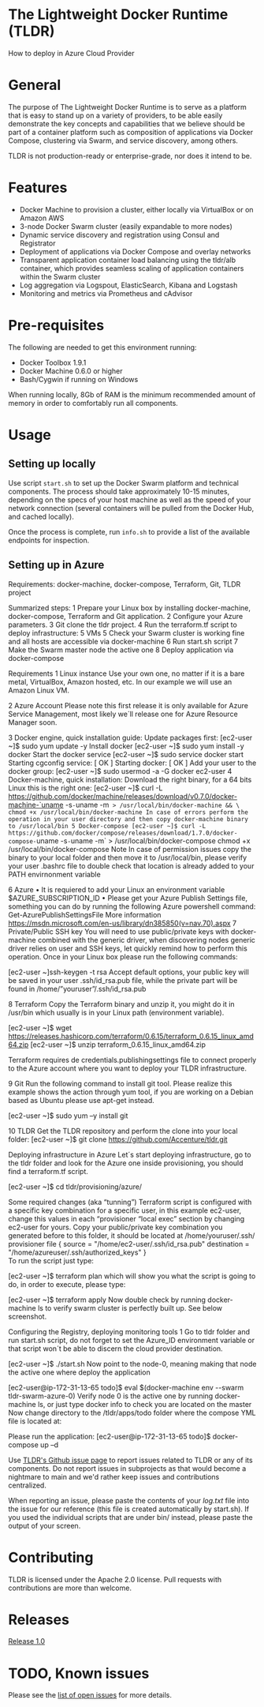 # The Lightweight Docker Runtime (TLDR) 
How to deploy in Azure Cloud Provider

# General

The purpose of The Lightweight Docker Runtime is to serve as a platform that is easy to stand up on a variety of providers, to be able  easily demonstrate the key concepts and capabilities that we believe should be part of a container platform such as composition of applications via Docker Compose, clustering via Swarm, and service discovery, among others.

TLDR is not production-ready or enterprise-grade, nor does it intend to be.

# Features

- Docker Machine to provision a cluster, either locally via VirtualBox or on Amazon AWS
- 3-node Docker Swarm cluster (easily expandable to more nodes)
- Dynamic service discovery and registration using Consul and Registrator
- Deployment of applications via Docker Compose and overlay networks
- Transparent application container load balancing using the tldr/alb container, which provides seamless scaling of application containers within the Swarm cluster
- Log aggregation via Logspout, ElasticSearch, Kibana and Logstash 
- Monitoring and metrics via Prometheus and cAdvisor

# Pre-requisites

The following are needed to get this environment running:

- Docker Toolbox 1.9.1
- Docker Machine 0.6.0 or higher
- Bash/Cygwin if running on Windows

When running locally, 8Gb of RAM is the minimum recommended amount of memory in order to comfortably run all components.

# Usage

## Setting up locally

Use script ```start.sh``` to set up the Docker Swarm platform and technical components. The process should take approximately 10-15 minutes, depending on the specs of your host machine as well as the speed of your network connection (several containers will be pulled from the Docker Hub, and cached locally).

Once the process is complete, run ```info.sh``` to provide a list of the available endpoints for inspection.

## Setting up in Azure
Requirements: docker-machine, docker-compose, Terraform, Git, TLDR project

Summarized steps: 
	1 Prepare your Linux box by installing docker-machine, docker-compose, Terraform and Git application. 
	2 Configure your Azure parameters.
	3 Git clone the tldr project.
	4 Run the terraform.tf script to deploy infrastructure: 5 VMs
	5 Check your Swarm cluster is working fine and all hosts are accessible via docker-machine
	6  Run start.sh script
	7 Make the Swarm master node the active one
	8 Deploy application via docker-compose

Requirements
1 Linux instance
Use your own one, no matter if it is a bare metal, VirtualBox, Amazon hosted, etc. In our example we will use an Amazon Linux VM.

2 Azure Account
Please note this first release it is only available for Azure Service Management, most likely we´ll release one for Azure Resource Manager soon.

3 Docker engine, quick installation guide:
   Update packages first:
   [ec2-user ~]$ sudo yum update -y
   Install docker
   [ec2-user ~]$ sudo yum install -y docker
   Start the docker service 
   [ec2-user ~]$ sudo service docker start
     Starting cgconfig service:                        [  OK  ]
     Starting docker:	                                 [  OK  ]
   Add your user to the docker group:
   [ec2-user ~]$ sudo usermod -a -G docker ec2-user
4 Docker-machine, quick installation:
   Download the right binary, for a 64 bits Linux this is the right one: 
   [ec2-user ~]$ curl -L https://github.com/docker/machine/releases/download/v0.7.0/docker-machine-`uname -s`-`uname -m` > /usr/local/bin/docker-machine && \
   chmod +x /usr/local/bin/docker-machine
   In case of errors perform the operation in your user directory and then copy docker-machine binary to /usr/local/bin
5 Docker-compose
  [ec2-user ~]$ curl -L https://github.com/docker/compose/releases/download/1.7.0/docker-compose-`uname -s`-`uname -m` > /usr/local/bin/docker-compose
  chmod +x /usr/local/bin/docker-compose
Note
In case of permission issues copy the binary to your local folder and then move it to /usr/local/bin, please verify your user .bashrc file to double check that location is already added to your PATH envirnonment variable

6 Azure
  •	It is requiered to add your Linux an environment variable
  $AZURE_SUBSCRIPTION_ID
  •	Please get your Azure Publish Settings file, something you can do by running the following Azure powershell command:
		Get-AzurePublishSettingsFile
	More information https://msdn.microsoft.com/en-us/library/dn385850(v=nav.70).aspx
7 Private/Public SSH key
You will need to use public/private keys with docker-machine combined with the generic driver, when discovering nodes generic driver relies on user and SSH keys, let quickly remind how to perform this operation. Once in your Linux box please run the following commands:

[ec2-user ~]ssh-keygen -t rsa
Accept default options, your public key will be saved in your user .ssh/id_rsa.pub file, while the private part will be found in /home/”youruser”/.ssh/id_rsa.pub

8 Terraform
Copy the Terraform binary and unzip it, you might do it in /usr/bin which usually is in your Linux path (environment variable).

[ec2-user ~]$ wget https://releases.hashicorp.com/terraform/0.6.15/terraform_0.6.15_linux_amd64.zip
[ec2-user ~]$ unzip terraform_0.6.15_linux_amd64.zip

Terraform requires de credentials.publishingsettings file to connect properly to the Azure account where you want to deploy your TLDR infrastructure.

9 Git
Run the following command to install git tool. Please realize this example shows the action through yum tool, if you are working on a Debian based as Ubuntu please use apt-get instead.

[ec2-user ~]$ sudo yum –y install git

10 TLDR
Get the TLDR repository and perform the clone into your local folder:
[ec2-user ~]$ git clone https://github.com/Accenture/tldr.git

Deploying infrastructure in Azure
Let´s start deploying infrastructure, go to the tldr folder and look for the Azure one inside provisioning, you should find a terraform.tf script.

[ec2-user ~]$ cd tldr/provisioning/azure/

Some required changes (aka “tunning”)
Terraform script is configured with a specific key combination for a specific user, in this example ec2-user, change this values in each “provisioner “local exec” section by changing ec2-user for yours.
Copy your public/private key combination you generated before to this folder, it should be located at /home/youruser/.ssh/
  provisioner file {
        source = "/home/ec2-user/.ssh/id_rsa.pub"
        destination = "/home/azureuser/.ssh/authorized_keys"
   }     
To run the script just type:

[ec2-user ~]$ terraform plan
which will show you what the script is going to do, in order to execute, please type:

[ec2-user ~]$ terraform apply
Now double check by running docker-machine ls to verify swarm cluster is perfectly built up. See below screenshot.

Configuring the Registry, deploying monitoring tools
1 Go to tldr folder and run start.sh script, do not forget to set the Azure_ID environment variable or that script won´t be able to discern the cloud provider destination.

[ec2-user ~]$ ./start.sh
Now point to the node-0, meaning making that node the active one where deploy the application

[ec2-user@ip-172-31-13-65 todo]$ eval $(docker-machine env --swarm tldr-swarm-azure-0)
Verify node 0 is the active one by running docker-machine ls, or just type docker info to check you are located on the master
Now change directory to the /tldr/apps/todo folder where the compose YML file is located at:

Please run the application:
[ec2-user@ip-172-31-13-65 todo]$ docker-compose up –d

Use [TLDR's Github issue page](https://github.com/Accenture/tldr/issues) to report issues related to TLDR or any of its components. Do not report issues in subprojects as that would become a nightmare to main and we'd rather keep issues and contributions centralized.

When reporting an issue, please paste the contents of your *log.txt* file into the issue for our reference (this file is created automatically by start.sh). If you used the individual scripts that are under bin/ instead, please paste the output of your screen.

# Contributing

TLDR is licensed under the Apache 2.0 license. Pull requests with contributions are more than welcome.

# Releases

[Release 1.0](https://github.com/accenture/tldr/issues?q=is%3Aissue+milestone%3A1.0+is%3Aclosed)

# TODO, Known issues

Please see the [list of open issues](https://github.com/Accenture/tldr/issues) for more details.

